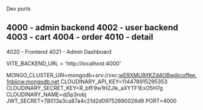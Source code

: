 Dev ports

4000 - admin backend
4002 - user backend
4003 - cart
4004 - order
4010 - detail
---
4020 - Frontend
4021 - Admin Dashboard


VITE_BACKEND_URL = 'http://localhost:4000'

MONGO_CLUSTER_URI=mongodb+srv://vxc:wERXMU8jfKZd4OBw@coffee.1nbijcw.mongodb.net
CLOUDINARY_API_KEY=114478915295353
CLOUDINARY_SECRET_KEY=R_bfF9w1HZJIk_aXYTF1ExO5H7g
CLOUDINARY_NAME=dj5p3robj
JWT_SECRET=78013a3ca87a4c21d2d09752890026d9
PORT=4000
